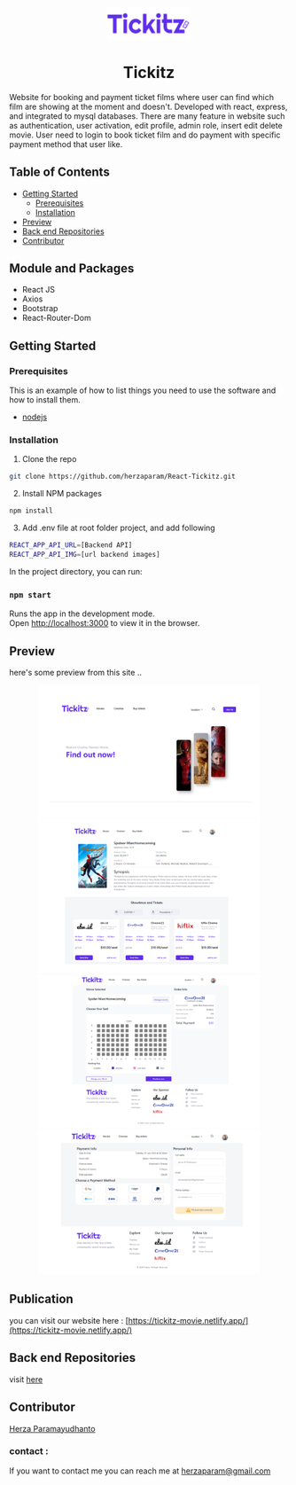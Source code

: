 <p align="center">
  <img width="150" src="https://github.com/herzaparam/React-Tickitz/blob/main/src/assets/image/Tickitz%201.png" alt="Tickitz logo">
</p>
<h1 align="center">Tickitz</h1>

Website for booking and payment ticket films where user can find which film are showing at the moment and doesn't. Developed with react, express, and integrated to mysql databases. There are many feature in website such as authentication, user activation, edit profile, admin role, insert edit delete movie. User need to login to book ticket film and do payment with specific payment method that user like.

## Table of Contents

* [Getting Started](#getting-started)
  * [Prerequisites](#prerequisites)
  * [Installation](#installation)
* [Preview](#preview)
* [Back end Repositories](#Back-end-Repositories)
* [Contributor](#Contributor)

## Module and Packages
- React JS
- Axios
- Bootstrap
- React-Router-Dom

## Getting Started

### Prerequisites

This is an example of how to list things you need to use the software and how to install them.

* [nodejs](https://nodejs.org/en/download/)


### Installation

1. Clone the repo
```sh
git clone https://github.com/herzaparam/React-Tickitz.git
```
2. Install NPM packages
```sh
npm install
```
3. Add .env file at root folder project, and add following
```sh
REACT_APP_API_URL=[Backend API]
REACT_APP_API_IMG=[url backend images]
```

In the project directory, you can run:
### `npm start`

Runs the app in the development mode.\
Open [http://localhost:3000](http://localhost:3000) to view it in the browser.

## Preview
here's some preview from this site ..
<div align="center">
  <img width="400" src="https://github.com/herzaparam/React-Tickitz/blob/main/src/assets/image/home.png" alt="Home page">
  <img width="400" src="https://github.com/herzaparam/React-Tickitz/blob/main/src/assets/image/movie%20details.png" alt="Movie Details Page">
  <img width="400" src="https://github.com/herzaparam/React-Tickitz/blob/main/src/assets/image/order.png" alt="Order Page">
  <img width="400" src="https://github.com/herzaparam/React-Tickitz/blob/main/src/assets/image/payment.png" alt="Payment Page">
</div>

## Publication
you can visit our website here : [https://tickitz-movie.netlify.app/](https://tickitz-movie.netlify.app/)

## Back end Repositories
visit [here](https://github.com/herzaparam/back-end-intermediate.git)

## Contributor
[Herza Paramayudhanto](https://github.com/herzaparam)

### contact :
If you want to contact me you can reach me at herzaparam@gmail.com



